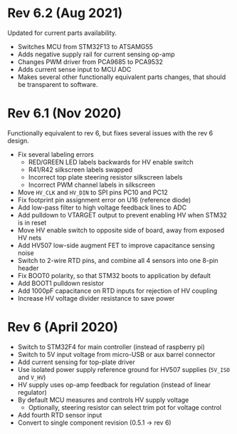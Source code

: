 # Rev 6.2 (Aug 2021)

Updated for current parts availability. 

- Switches MCU from STM32F13 to ATSAMG55
- Adds negative supply rail for current sensing op-amp
- Changes PWM driver from PCA9685 to PCA9532
- Adds current sense input to MCU ADC
- Makes several other functionally equivalent parts changes, that should be
  transparent to software.

# Rev 6.1 (Nov 2020)

Functionally equivalent to rev 6, but fixes several issues with the rev 6 design.

- Fix several labeling errors
  - RED/GREEN LED labels backwards for HV enable switch
  - R41/R42 silkscreen labels swapped
  - Incorrect top plate steering resistor silkscreen labels
  - Incorrect PWM channel labels in silkscreen
- Move `HV_CLK` and `HV_DIN` to SPI pins PC10 and PC12
- Fix footprint pin assignment error on U16 (reference diode)
- Add low-pass filter to high voltage feedback lines to ADC
- Add pulldown to VTARGET output to prevent enabling HV when STM32 is in reset
- Move HV enable switch to opposite side of board, away from exposed HV nets
- Add HV507 low-side augment FET to improve capacitance sensing noise
- Switch to 2-wire RTD pins, and combine all 4 sensors into one 8-pin header
- Fix BOOT0 polarity, so that STM32 boots to application by default
- Add BOOT1 pulldown resistor
- Add 1000pF capacitance on RTD inputs for rejection of HV coupling
- Increase HV voltage divider resistance to save power

# Rev 6 (April 2020)

- Switch to STM32F4 for main controller (instead of raspberry pi)
- Switch to 5V input voltage from micro-USB or aux barrel connector
- Add current sensing for top-plate driver
- Use isolated power supply reference ground for HV507 supplies (`5V_ISO` and `V_HV`)
- HV supply uses op-amp feedback for regulation (instead of linear regulator)
- By default MCU measures and controls HV supply voltage
    - Optionally, steering resistor can select trim pot for voltage control
- Add fourth RTD sensor input
- Convert to single component revision (0.5.1 -> rev 6)


